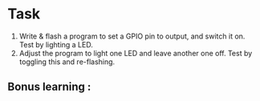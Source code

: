 # Task

1. Write & flash a program to set a GPIO pin to output, and switch it on. Test by lighting a LED.
2. Adjust the program to light one LED and leave another one off. Test by toggling this and re-flashing.


## Bonus learning :
